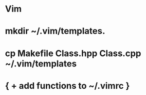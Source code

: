 # Vim

# mkdir ~/.vim/templates. 
# cp Makefile Class.hpp Class.cpp ~/.vim/templates
# { + add functions to ~/.vimrc }
